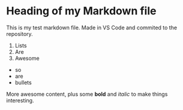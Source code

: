
# Heading of my Markdown file

This is my test markdown file. Made in VS Code and commited to the repository.

1. Lists
2. Are
3. Awesome

* so
* are 
* bullets

More awesome content, plus some **bold** and _italic_ to make things interesting. 